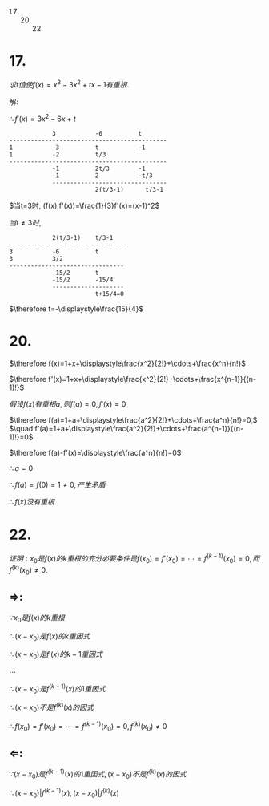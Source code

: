 17. 20. 22. 

# 17.

$求t值使f(x)=x^3-3x^2+tx-1有重根.$

解:

$\therefore f'(x)=3x^2-6x+t$

                3           -6          t
    --------------------------------------------
    1           -3          t           -1
    1           -2          t/3
    --------------------------------------------
                -1          2t/3        -1
                -1          2           -t/3
                --------------------------------
                            2(t/3-1)      t/3-1

$当t=3时, (f(x),f'(x))=\frac{1}{3}f'(x)=(x-1)^2$

$当t\neq 3时,$

                2(t/3-1)    t/3-1
    --------------------------------
    3           -6          t
    3           3/2
    --------------------------------
                -15/2       t
                -15/2       -15/4
                --------------------
                            t+15/4=0
                
$\therefore t=-\displaystyle\frac{15}{4}$

# 20.

$\therefore f(x)=1+x+\displaystyle\frac{x^2}{2!}+\cdots+\frac{x^n}{n!}$

$\therefore f'(x)=1+x+\displaystyle\frac{x^2}{2!}+\cdots+\frac{x^{n-1}}{(n-1)!}$

$假设f(x)有重根a,则f(a)=0, f'(x)=0$

$\therefore f(a)=1+a+\displaystyle\frac{a^2}{2!}+\cdots+\frac{a^n}{n!}=0,$
$\quad f'(a)=1+a+\displaystyle\frac{a^2}{2!}+\cdots+\frac{a^{n-1}}{(n-1)!}=0$

$\therefore f(a)-f'(x)=\displaystyle\frac{a^n}{n!}=0$

$\therefore a=0$

$\therefore f(a)=f(0)=1 \neq 0, 产生矛盾$

$\therefore f(x)没有重根.$


# 22.

$证明: x_0是f(x)的k重根的充分必要条件是f(x_0)=f'(x_0)=\cdots =f^{(k-1)}(x_0)=0, 而f^{(k)}(x_0)\neq 0.$

## $\Rightarrow$:

$\because x_0是f(x)的k重根$

$\therefore (x-x_0)是f(x)的k重因式$

$\therefore (x-x_0)是f'(x)的k-1重因式$

$\cdots$

$\therefore (x-x_0)是f^{(k-1)}(x)的1重因式$

$\therefore (x-x_0)不是f^{(k)}(x)的因式$

$\therefore f(x_0)=f'(x_0)=\cdots=f^{(k-1)}(x_0)=0, f^{(k)}(x_0)\neq 0$

## $\Leftarrow$:

$\because (x-x_0)是f^{(k-1)}(x)的1重因式, (x-x_0)不是f^{(k)}(x)的因式$

$\therefore (x-x_0)|f^{(k-1)}(x), (x-x_0)|f^{(k)}(x)$
